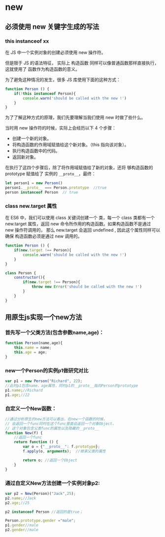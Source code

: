 # new 

## __必须使用 new 关键字生成的写法__

### __this instanceof xx__

在 JS 中一个实例对象的创建必须使用 new 操作符。

但是限于 JS 的语法特征， 实际上 构造函数 同样可以像普通函数那样直接执行，这就使用了 函数作为构造函数的意义。

为了避免这种情况的发生，很多 JS 库使用下面的这种方式：

```js
function Person () {
	if(!this instanceof Person){
		console.warn('should be called with the new !')
	}
}
```
为了了解这种方式的原理，我们先要理解当我们使用 new 时做了些什么。

当时用 new 操作符的时候，实际上会经历以下 4 个步骤：

- 创建一个新的对象。
- 将构造函数的作用域赋值给这个新对象。（this 指向该对象）。
- 执行构造函数中的代码。
- 返回新对象。

在执行了这四个步骤后，除了将作用域赋值给了新的对象，还将 够构造函数的 prototype 赋值给了 实例的 `__proto__`，最终：

```js
let person1 = new Person()
person1.__proto__ === Person.prototype  //true
person instanceof Person  // true 
```

### __class new.target 属性__

在 ES6 中，我们可以使用 class 关键词创建一个 类，每一个 class 类都有一个 new.target 属性，返回 new 命令所作用的构造函数。如果构造函数不是通过 new 操作符调用的， 那么 new.target 会返回 undefined , 因此这个属性同样可以确保 构造函数必须是通过 new 调用的。

```js
function Person () {
	if(new.target !== Person){
		console.warn('should be called with the new !')
	}
}

class Person {
	constructor(){
		if(new.target !== Person){
			throw new Error('should be called with the new !')
		}
	}
}
```

## __用原生js实现一个new方法__

### __首先写一个父类方法(包含参数name,age)：__
```js
function Person(name,age){
    this.name = name;
    this.age = age;
}
```

### __new一个Person的实例p1做研究对比__
```js
var p1 = new Person("Richard", 22);
//此时p1包含name、age属性，同时p1的__proto__指向Person的prototype
p1.name;//Richard
p1.age;//22
```

### __自定义一个New函数：__
```js
//通过分析原生的new方法可以看出，在new一个函数的时候，
// 会返回一个func同时在这个func里面会返回一个对象Object，
// 这个对象包含父类func的属性以及隐藏的__proto__
function New(f) {
    //返回一个func
    return function () {
        var o = {"__proto__": f.prototype};
        f.apply(o, arguments);  //继承父类的属性

        return o; //返回一个Object
    }
}
```

### __通过自定义New方法创建一个实例对象p2:__
```js
var p2 = New(Person)("Jack",25);
p2.name;//Jack
p2.age;//25

p2 instanceof Person //返回的是true；

Person.prototype.gender ="male";
p1.gender//male
p2.gender//male
```